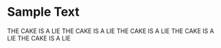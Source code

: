 # Sample Text

THE CAKE IS A LIE
THE CAKE IS A LIE
THE CAKE IS A LIE
THE CAKE IS A LIE
THE CAKE IS A LIE
